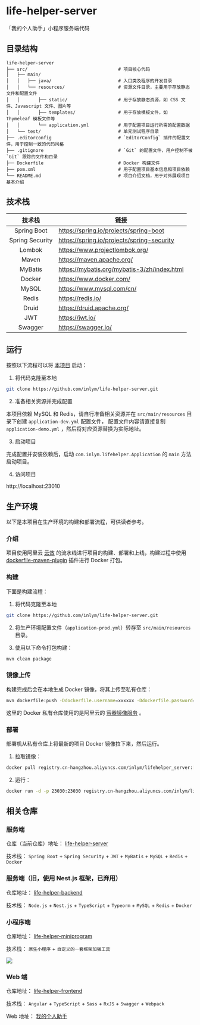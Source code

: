 # life-helper-server

「我的个人助手」小程序服务端代码

## 目录结构

```
life-helper-server
├── src/                                  # 项目核心代码
│   ├── main/
│   │   ├── java/                         # 入口类及程序的开发目录
│   │   └── resources/                    # 资源文件目录，主要用于存放静态文件和配置文件
│   │       ├── static/                   # 用于存放静态资源，如 CSS 文件、Javascript 文件、图片等
│   │       ├── templates/                # 用于存放模板文件，如 Thymeleaf 模板文件等
│   │       └── application.yml           # 用于配置项目运行所需的配置数据
│   └── test/                             # 单元测试程序目录
├── .editorconfig                         # `EditorConfig` 插件的配置文件，用于控制一致的代码风格
├── .gitignore                            # `Git` 的配置文件，用户控制不被 `Git` 跟踪的文件和目录
├── Dockerfile                            # Docker 构建文件
├── pom.xml                               # 用于配置项目基本信息和项目依赖
└── README.md                             # 项目介绍文档，用于对外展现项目基本介绍

```

## 技术栈

|       技术栈       | 链接                                          |
|:---------------:|---------------------------------------------|
|   Spring Boot   | https://spring.io/projects/spring-boot      |
| Spring Security | https://spring.io/projects/spring-security  |
|     Lombok      | https://www.projectlombok.org/              |
|      Maven      | https://maven.apache.org/                   |
|     MyBatis     | https://mybatis.org/mybatis-3/zh/index.html |
|     Docker      | https://www.docker.com/                     |
|      MySQL      | https://www.mysql.com/cn/                   |
|      Redis      | https://redis.io/                           |
|      Druid      | https://druid.apache.org/                   |
|       JWT       | https://jwt.io/                             |
|     Swagger     | https://swagger.io/                         |

## 运行

按照以下流程可以将 [本项目](https://github.com/inlym/life-helper-server) 启动：

1. 将代码克隆至本地

```sh
git clone https://github.com/inlym/life-helper-server.git
````

2. 准备相关资源并完成配置

本项目依赖 MySQL 和 Redis，请自行准备相关资源并在 `src/main/resources` 目录下创建 `application-dev.yml` 配置文件，
配置文件内容请直接复制 `application-demo.yml` ，然后将对应资源替换为实际地址。

3. 启动项目

完成配置并安装依赖后，启动 `com.inlym.lifehelper.Application` 的 `main` 方法启动项目。

4. 访问项目

http://localhost:23010

## 生产环境

以下是本项目在生产环境的构建和部署流程，可供读者参考。

### 介绍

项目使用阿里云 [云效](https://www.aliyun.com/product/yunxiao?userCode=lzfqdh6g)
的流水线进行项目的构建、部署和上线，构建过程中使用 [dockerfile-maven-plugin](https://github.com/spotify/dockerfile-maven) 插件进行 Docker 打包。

### 构建

下面是构建流程：

1. 将代码克隆至本地

```sh
git clone https://github.com/inlym/life-helper-server.git
````

2. 将生产环境配置文件（`application-prod.yml`）转存至 `src/main/resources` 目录。

3. 使用以下命令打包构建：

```sh
mvn clean package
````

### 镜像上传

构建完成后会在本地生成 Docker 镜像，将其上传至私有仓库：

```sh
mvn dockerfile:push -Ddockerfile.username=xxxxxx -Ddockerfile.password=xxxxxx
````

这里的 Docker 私有仓库使用的是阿里云的 [容器镜像服务](https://www.aliyun.com/product/acr?userCode=lzfqdh6g) 。

### 部署

部署机从私有仓库上将最新的项目 Docker 镜像拉下来，然后运行。

1. 拉取镜像：

```sh
docker pull registry.cn-hangzhou.aliyuncs.com/inlym/lifehelper_server:[tag]
````

2. 运行：

```sh
docker run -d -p 23030:23030 registry.cn-hangzhou.aliyuncs.com/inlym/lifehelper_server:[tag]
````

## 相关仓库

### 服务端

仓库（当前仓库）地址： [life-helper-server](https://github.com/inlym/life-helper-server)

技术栈： `Spring Boot` + `Spring Security` + `JWT` + `MyBatis` + `MySQL` + `Redis` + `Docker`

### 服务端（旧，使用 Nest.js 框架，已弃用）

仓库地址： [life-helper-backend](https://github.com/inlym/life-helper-backend)

技术栈： `Node.js` + `Nest.js` + `TypeScript` + `Typeorm` + `MySQL` + `Redis` + `Docker`

### 小程序端

仓库地址： [life-helper-miniprogram](https://github.com/inlym/life-helper-miniprogram)

技术栈： `原生小程序` + `自定义的一套框架加强工具`

![](https://img.inlym.com/ed5676d20f6243328c2e89a1403e4ff0.jpg)

### Web 端

仓库地址： [life-helper-frontend](https://github.com/inlym/life-helper-frontend)

技术栈： `Angular` + `TypeScript` + `Sass` + `RxJS` + `Swagger` + `Webpack`

Web 地址： [我的个人助手](https://www.lifehelper.com.cn/)
